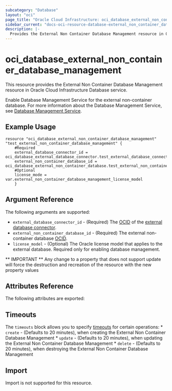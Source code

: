 ```yaml
---
subcategory: "Database"
layout: "oci"
page_title: "Oracle Cloud Infrastructure: oci_database_external_non_container_database_management"
sidebar_current: "docs-oci-resource-database-external_non_container_database_management"
description: |-
  Provides the External Non Container Database Management resource in Oracle Cloud Infrastructure Database service
---
```


# oci_database_external_non_container_database_management
This resource provides the External Non Container Database Management resource in Oracle Cloud Infrastructure Database service.

Enable Database Management Service for the external non-container database.
For more information about the Database Management Service, see
[Database Management Service](https://docs.cloud.oracle.com/iaas/Content/ExternalDatabase/Concepts/databasemanagementservice.htm).


## Example Usage

```hcl
resource "oci_database_external_non_container_database_management" "test_external_non_container_database_management" {
	#Required
	external_database_connector_id = oci_database_external_database_connector.test_external_database_connector.id
	external_non_container_database_id = oci_database_external_non_container_database.test_external_non_container_database.id
	#Optional
    license_mode = var.external_non_container_database_management_license_model
    }
```

## Argument Reference

The following arguments are supported:

* `external_database_connector_id` - (Required) The [OCID](https://docs.cloud.oracle.com/iaas/Content/General/Concepts/identifiers.htm) of the [external database connector](https://docs.cloud.oracle.com/iaas/api/#/en/database/latest/datatypes/CreateExternalDatabaseConnectorDetails). 
* `external_non_container_database_id` - (Required) The external non-container database [OCID](https://docs.cloud.oracle.com/iaas/Content/General/Concepts/identifiers.htm).
* `license_model` - (Optional) The Oracle license model that applies to the external database. Required only for enabling database management.

** IMPORTANT **
Any change to a property that does not support update will force the destruction and recreation of the resource with the new property values

## Attributes Reference

The following attributes are exported:


## Timeouts

The `timeouts` block allows you to specify [timeouts](https://registry.terraform.io/providers/hashicorp/oci/latest/docs/guides/changing_timeouts) for certain operations:
	* `create` - (Defaults to 20 minutes), when creating the External Non Container Database Management
	* `update` - (Defaults to 20 minutes), when updating the External Non Container Database Management
	* `delete` - (Defaults to 20 minutes), when destroying the External Non Container Database Management


## Import

Import is not supported for this resource.

